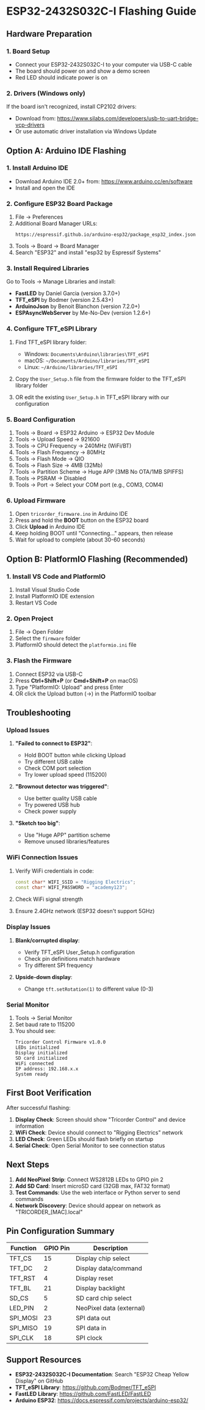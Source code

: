 # ESP32-2432S032C-I Flashing Guide

## Hardware Preparation

### 1. Board Setup
- Connect your ESP32-2432S032C-I to your computer via USB-C cable
- The board should power on and show a demo screen
- Red LED should indicate power is on

### 2. Drivers (Windows only)
If the board isn't recognized, install CP2102 drivers:
- Download from: https://www.silabs.com/developers/usb-to-uart-bridge-vcp-drivers
- Or use automatic driver installation via Windows Update

## Option A: Arduino IDE Flashing

### 1. Install Arduino IDE
- Download Arduino IDE 2.0+ from: https://www.arduino.cc/en/software
- Install and open the IDE

### 2. Configure ESP32 Board Package
1. File → Preferences
2. Additional Board Manager URLs: 
   ```
   https://espressif.github.io/arduino-esp32/package_esp32_index.json
   ```
3. Tools → Board → Board Manager
4. Search "ESP32" and install "esp32 by Espressif Systems"

### 3. Install Required Libraries
Go to Tools → Manage Libraries and install:
- **FastLED** by Daniel Garcia (version 3.7.0+)
- **TFT_eSPI** by Bodmer (version 2.5.43+)
- **ArduinoJson** by Benoit Blanchon (version 7.2.0+)
- **ESPAsyncWebServer** by Me-No-Dev (version 1.2.6+)

### 4. Configure TFT_eSPI Library
1. Find TFT_eSPI library folder:
   - Windows: `Documents\Arduino\libraries\TFT_eSPI`
   - macOS: `~/Documents/Arduino/libraries/TFT_eSPI`
   - Linux: `~/Arduino/libraries/TFT_eSPI`

2. Copy the `User_Setup.h` file from the firmware folder to the TFT_eSPI library folder
3. OR edit the existing `User_Setup.h` in TFT_eSPI library with our configuration

### 5. Board Configuration
1. Tools → Board → ESP32 Arduino → ESP32 Dev Module
2. Tools → Upload Speed → 921600
3. Tools → CPU Frequency → 240MHz (WiFi/BT)
4. Tools → Flash Frequency → 80MHz
5. Tools → Flash Mode → QIO
6. Tools → Flash Size → 4MB (32Mb)
7. Tools → Partition Scheme → Huge APP (3MB No OTA/1MB SPIFFS)
8. Tools → PSRAM → Disabled
9. Tools → Port → Select your COM port (e.g., COM3, COM4)

### 6. Upload Firmware
1. Open `tricorder_firmware.ino` in Arduino IDE
2. Press and hold the **BOOT** button on the ESP32 board
3. Click **Upload** in Arduino IDE
4. Keep holding BOOT until "Connecting..." appears, then release
5. Wait for upload to complete (about 30-60 seconds)

## Option B: PlatformIO Flashing (Recommended)

### 1. Install VS Code and PlatformIO
1. Install Visual Studio Code
2. Install PlatformIO IDE extension
3. Restart VS Code

### 2. Open Project
1. File → Open Folder
2. Select the `firmware` folder
3. PlatformIO should detect the `platformio.ini` file

### 3. Flash the Firmware
1. Connect ESP32 via USB-C
2. Press **Ctrl+Shift+P** (or **Cmd+Shift+P** on macOS)
3. Type "PlatformIO: Upload" and press Enter
4. OR click the Upload button (→) in the PlatformIO toolbar

## Troubleshooting

### Upload Issues
1. **"Failed to connect to ESP32"**:
   - Hold BOOT button while clicking Upload
   - Try different USB cable
   - Check COM port selection
   - Try lower upload speed (115200)

2. **"Brownout detector was triggered"**:
   - Use better quality USB cable
   - Try powered USB hub
   - Check power supply

3. **"Sketch too big"**:
   - Use "Huge APP" partition scheme
   - Remove unused libraries/features

### WiFi Connection Issues
1. Verify WiFi credentials in code:
   ```cpp
   const char* WIFI_SSID = "Rigging Electrics";
   const char* WIFI_PASSWORD = "academy123";
   ```

2. Check WiFi signal strength
3. Ensure 2.4GHz network (ESP32 doesn't support 5GHz)

### Display Issues
1. **Blank/corrupted display**:
   - Verify TFT_eSPI User_Setup.h configuration
   - Check pin definitions match hardware
   - Try different SPI frequency

2. **Upside-down display**:
   - Change `tft.setRotation(1)` to different value (0-3)

### Serial Monitor
1. Tools → Serial Monitor
2. Set baud rate to 115200
3. You should see:
   ```
   Tricorder Control Firmware v1.0.0
   LEDs initialized
   Display initialized
   SD card initialized
   WiFi connected
   IP address: 192.168.x.x
   System ready
   ```

## First Boot Verification

After successful flashing:

1. **Display Check**: Screen should show "Tricorder Control" and device information
2. **WiFi Check**: Device should connect to "Rigging Electrics" network
3. **LED Check**: Green LEDs should flash briefly on startup
4. **Serial Check**: Open Serial Monitor to see connection status

## Next Steps

1. **Add NeoPixel Strip**: Connect WS2812B LEDs to GPIO pin 2
2. **Add SD Card**: Insert microSD card (32GB max, FAT32 format)
3. **Test Commands**: Use the web interface or Python server to send commands
4. **Network Discovery**: Device should appear on network as "TRICORDER_[MAC].local"

## Pin Configuration Summary

| Function | GPIO Pin | Description |
|----------|----------|-------------|
| TFT_CS   | 15       | Display chip select |
| TFT_DC   | 2        | Display data/command |
| TFT_RST  | 4        | Display reset |
| TFT_BL   | 21       | Display backlight |
| SD_CS    | 5        | SD card chip select |
| LED_PIN  | 2        | NeoPixel data (external) |
| SPI_MOSI | 23       | SPI data out |
| SPI_MISO | 19       | SPI data in |
| SPI_CLK  | 18       | SPI clock |

## Support Resources

- **ESP32-2432S032C-I Documentation**: Search "ESP32 Cheap Yellow Display" on GitHub
- **TFT_eSPI Library**: https://github.com/Bodmer/TFT_eSPI
- **FastLED Library**: https://github.com/FastLED/FastLED
- **Arduino ESP32**: https://docs.espressif.com/projects/arduino-esp32/
